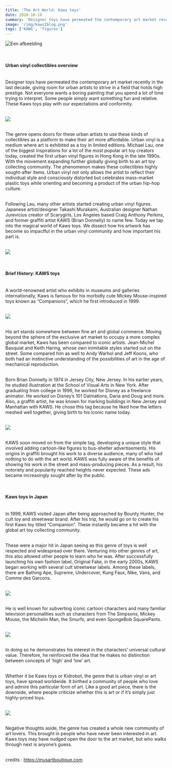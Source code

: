```yaml
---
title: 'The Art World: Kaws toys'
date: 2020-10-18
summary: 'Designer toys have permeated the contemporary art market recently in the last decade, giving room for urban artists to strive in a field that holds high prestige. Not everyone wants a boring painting that you spend a lot of time trying to interpret. Some people simply want something fun and relative. These Kaws toys play with our expectations and conformity.'
image: '/img/kaws2blog.png'
tags: ['KAWS', 'figures']
---
```

![Een afbeelding](/img/kaws2blog.png)

<br><h4> Urban vinyl collectibles overview</h4>

<br>Designer toys have permeated the contemporary art market recently in the last decade, giving room for urban artists to strive in a field that holds high prestige. Not everyone wants a boring painting that you spend a lot of time trying to interpret. Some people simply want something fun and relative. These Kaws toys play with our expectations and conformity.

<br><img class="blogpic1" src="/img/holiday.jpg">

<br>The genre opens doors for these urban artists to use these kinds of collectibles as a platform to make their art more affordable. Urban vinyl is a medium where art is exhibited as a toy in limited editions. Michael Lau, one of the biggest inspirations for a lot of the most popular art toy creators today, created the first urban vinyl figures in Hong Kong in the late 1990s. With the movement expanding further globally giving birth to an art toy collecting community. The phenomenon makes these collectibles highly sought-after items. Urban vinyl not only allows the artist to reflect their individual style and consciously distorted but celebrates mass-market plastic toys while orienting and becoming a product of the urban hip-hop culture.

<br>Following Lau, many other artists started creating urban vinyl figures. Japanese artist/designer Takashi Murakami, Australian designer Nathan Jurevicius creator of Scarygirls, Los Angeles based Craig Anthony Perkins, and former graffiti artist KAWS (Brian Donnelly) to name few. Today we tap into the magical world of Kaws toys. We dissect how his artwork has become so impactful in the urban vinyl community and how important his part is.

<br><img class="blogpic2" src="/img/toys1.jpg">

<br><h4> Brief History: KAWS toys</h4>

<br>A world-renowned artist who exhibits in museums and galleries internationally, Kaws is famous for his morbidly cute Mickey Mouse-inspired toys known as “Companions”, which he first introduced in 1999.

<br><img class="blogpic1" src="/img/companion.jpg">

<br>His art stands somewhere between fine art and global commerce. Moving beyond the sphere of the exclusive art market to occupy a more complex global market, Kaws has been compared to iconic artists. Jean-Michel Basquiat and Keith Haring, whose own inimitable styles started out on the street. Some compared him as well to Andy Warhol and Jeff Koons, who both had an instinctive understanding of the possibilities of art in the age of mechanical reproduction.

<br>Born Brian Donnelly in 1974 in Jersey City, New Jersey. In his earlier years, he studied illustration at the School of Visual Arts in New York. After graduating from college in 1996, he worked for Disney as a freelance animator. He worked on Disney’s 101 Dalmations, Daria and Doug and more. Also, a graffiti artist, he was known for marking buildings in New Jersey and Manhattan with KAWS. He chose this tag because he liked how the letters meshed well together, giving birth to his iconic name today.

<br><img class="blogpic2" src="/img/toys2.jpg">

<br>KAWS soon moved on from the simple tag, developing a unique style that involved adding cartoon-like figures to bus-shelter advertisements. His origins in graffiti brought his work to a diverse audience, many of who had nothing to do with the art world. KAWS was fully aware of the benefits of showing his work in the street and mass-producing pieces. As a result, his notoriety and popularity reached heights never expected. These ads became increasingly sought after by the public.

<br><h4> Kaws toys in Japan</h4>

<br>In 1999, KAWS visited Japan after being approached by Bounty Hunter, the cult toy and streetwear brand. After his trip, he would go on to create his first Kaws toy titled “Companion”. These instantly became a hit with the global art toy collecting community.

<br>These were a major hit in Japan seeing as this genre of toys is well respected and widespread over there. Venturing into other genres of art, this also allowed other people to learn who he was. After successfully launching his own fashion label, Original Fake, in the early 2000s, KAWS began working with several cult streetwear labels. Among these labels, there are Bathing Ape, Supreme, Undercover, Kung Faux, Nike, Vans, and Comme des Garcons.

<br><img class="blogpic1" src="/img/toys3.jpg">

<br>He is well known for subverting iconic cartoon characters and many familiar television personalities such as characters from The Simpsons, Mickey Mouse, the Michelin Man, the Smurfs, and even SpongeBob SquarePants.

<br><img class="blogpic2" src="/img/toys4.jpg">

<br>In doing so he demonstrates his interest in the characters’ universal cultural value. Therefore, he reinforced the idea that he makes no distinction between concepts of ‘high’ and ‘low’ art.

<br>Whether it be Kaws toys or Kidrobot, the genre that is urban vinyl or art toys, have spread worldwide. It birthed a community of people who love and admire this particular form of art. Like a good art piece, there is the downside, where people criticize whether this is art or if it’s simply just highly-priced toys.

<br><img class="blogpic1" src="/img/toys5.jpg">

<br>Negative thoughts aside, the genre has created a whole new community of art lovers. This brought in people who have never been interested in art. Kaws toys may have nudged open the door to the art market, but who walks through next is anyone’s guess.

<br>credits : <a href="https://musartboutique.com/the-art-world-kaws-toys/"> https://musartboutique.com </a>
